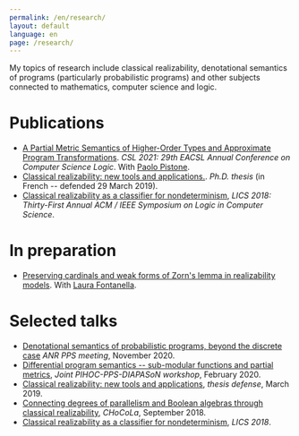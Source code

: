```yaml
---
permalink: /en/research/
layout: default
language: en
page: /research/
---
```


My topics of research include classical realizability, denotational semantics of programs (particularly probabilistic programs) and other subjects connected to mathematics, computer science and logic.

Publications
============

* [A Partial Metric Semantics of Higher-Order Types and Approximate Program Transformations](https://hal.archives-ouvertes.fr/hal-03009790). *CSL 2021: 29th EACSL Annual Conference on Computer Science Logic*. With [Paolo Pistone](http://logica.uniroma3.it/pistone/).
* [Classical realizability: new tools and applications.](/docs/these.pdf). *Ph.D. thesis* (in French -- defended 29 March 2019).
* [Classical realizability as a classifier for nondeterminism](/docs/geoffroy-2018-classical-realizability-classifier-for-nondeterminism.pdf), *LICS 2018: Thirty-First Annual ACM / IEEE Symposium on Logic in Computer Science*.

In preparation
==============

* [Preserving cardinals and weak forms of Zorn's lemma in realizability models](/docs/fontanella-geoffroy-2019-preserving-cardinals-and-weak-zorn-in-classical-realizability.pdf). With [Laura Fontanella](https://www.i2m.univ-amu.fr/perso/laura.fontanella/). 

Selected talks
==============

* [Denotational semantics of probabilistic programs, beyond the discrete case](/docs/slides-geoffroy-reunion-pps-11-20.pdf) *ANR PPS meeting*, November 2020.
* [Differential program semantics -- sub-modular functions and partial metrics](/docs/slides-geoffroy-pihoc-02-20.pdf), *Joint PIHOC-PPS-DIAPASoN workshop*, February 2020.
* [Classical realizability: new tools and applications](/docs/slides-geoffroy-thesis.pdf), *thesis defense*, March 2019.
* [Connecting degrees of parallelism and Boolean algebras through classical realizability](/docs/slides-geoffroy-chocola-09-2018.pdf), *CHoCoLa*, September 2018.
* [Classical realizability as a classifier for nondeterminism](/docs/slides-geoffroy-2018-classical-realizability-classifier-for-nondeterminism.pdf), *LICS 2018*.
